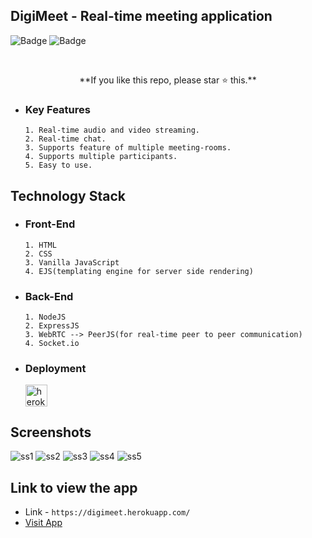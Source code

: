 ## DigiMeet - Real-time meeting application

![Badge](https://img.shields.io/badge/video--meeting-application-blue)
![Badge](https://img.shields.io/badge/open--source-%E2%9D%A4-red)

<br>
                                                                          
<p align="center">**If you like this repo, please star ⭐ this.**</p>                                        

   - ### Key Features
      ```
      1. Real-time audio and video streaming.
      2. Real-time chat.
      3. Supports feature of multiple meeting-rooms.
      4. Supports multiple participants.
      5. Easy to use.
      ```
                                                         
## Technology Stack      
   - ### Front-End
      ```
      1. HTML
      2. CSS
      3. Vanilla JavaScript
      4. EJS(templating engine for server side rendering)
      ```
   - ### Back-End
      ```
      1. NodeJS
      2. ExpressJS
      3. WebRTC --> PeerJS(for real-time peer to peer communication)
      4. Socket.io
      ```
      
   - ### Deployment
        <img align="left" alt="heroku" width="35px" src="https://www.vectorlogo.zone/logos/heroku/heroku-icon.svg" /><br><br>

## Screenshots
![ss1](https://user-images.githubusercontent.com/80754608/126188415-e5059b67-4471-4a9d-8049-422f5ec03ee3.png)
![ss2](https://user-images.githubusercontent.com/80754608/126188420-31c22f83-18dd-4d33-b43d-06adc38d8b22.png)
![ss3](https://user-images.githubusercontent.com/80754608/126188426-027b549b-06f9-46c8-98f0-17e03402f893.png)
![ss4](https://user-images.githubusercontent.com/80754608/126188439-10ede72d-1118-4e5c-834b-c073fab658c8.png)
![ss5](https://user-images.githubusercontent.com/80754608/126188409-306843be-7f33-4fd5-9dd9-a4b24245af8f.png)

## Link to view the app

- Link - `https://digimeet.herokuapp.com/`
- [Visit App](https://digimeet.herokuapp.com/)
